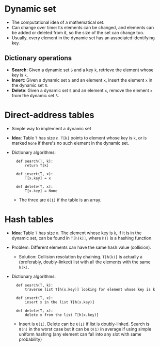 # Dynamic set

* The computational idea of a mathematical set.
* Can change over time: Its elements can be changed, and elements can be added
  or deleted from it, so the size of the set can change too.
* Usually, every element in the dynamic set has an associated identifying key.

## Dictionary operations

* **Search**: Given a dynamic set `S` and a key `k`, retrieve the element
  whose key is `k`.
* **Insert**: Given a dynamic set `S` and an element `x`, insert the element
  `x` in the dynamic set `S`.
* **Delete**: Given a dynamic set `S` and an element `x`, remove the element
  `x` from the dynamic set `S`.

# Direct-address tables

* Simple way to implement a dynamic set
* **Idea**: Table `T` has size `n`. `T[k]` points to element whose key is `k`,
  or is marked `None` if there's no such element in the dynamic set.
* Dictionary algorithms:

        def search(T, k):
            return T[k]

        def insert(T, x):
            T[x.key] = x

        def delete(T, x):
            T[x.key] = None

  * The three are `O(1)` if the table is an array.

# Hash tables

* **Idea**: Table `T` has size `m`. The element whose key is `k`, if it is in
  the dynamic set, can be found in `T[h(k)]`, where `h()` is a hashing
  function.
* Problem: Different elements can have the same hash value (collision).
  * Solution: Collision resolution by chaining. `T[h(k)]` is actually a
    (preferably, doubly-linked) list with all the elements with the same
    `h(k)`.
* Dictionary algorithms:

        def search(T, k):
            traverse list T[h(x.key)] looking for element whose key is k

        def insert(T, x):
            insert x in the list T[h(x.key)]

        def delete(T, x):
            delete x from the list T[h(x.key)]
 
  * Insert is `O(1)`. Delete can be `O(1)` if list is doubly-linked. Search is
    `O(n)` in the worst case but it can be `O(1)` in average if using simple
    uniform hashing (any element can fall into any slot with same probability)
